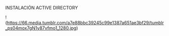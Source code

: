 INSTALACIÓN ACTIVE DIRECTORY 

!(https://66.media.tumblr.com/a7e88bbc39245c99e1387a651ae3bf29/tumblr_ps04mox7gN1y87vfmo1_1280.jpg)


